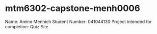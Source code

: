# mtm6302-capstone-menh0006
Name: Amine Menhich
Student Number: 041044130
Project intended for completion: Quiz Site.